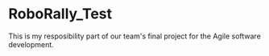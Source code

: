 # RoboRally_Test
This is my resposibility part of our team's final project for the Agile software development. 
